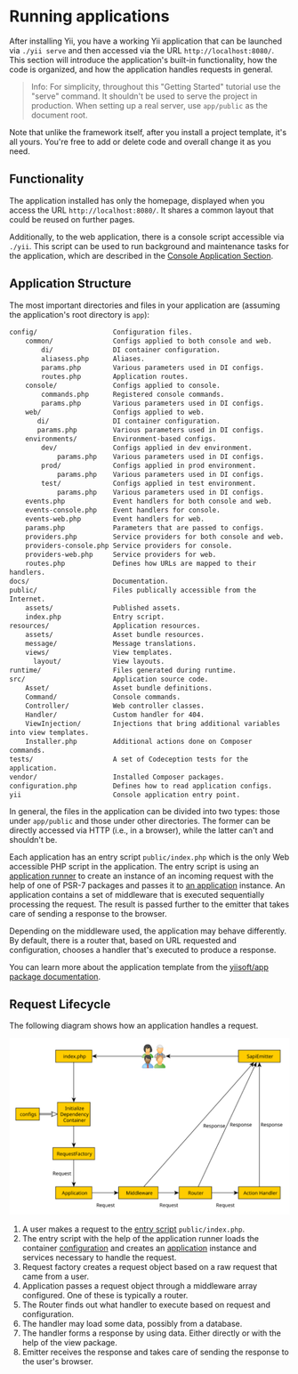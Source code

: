 # Running applications

After installing Yii, you have a working Yii application that can be launched via `./yii serve` and then
accessed via the URL `http://localhost:8080/`. This section will introduce the application's built-in functionality,
how the code is organized, and how the application handles requests in general.

> Info: For simplicity, throughout this "Getting Started" tutorial use the "serve" command. It shouldn't be used
> to serve the project in production. When setting up a real server, use `app/public` as the document root.
  
Note that unlike the framework itself, after you install a project template, it's all yours. You're free to add or delete
code and overall change it as you need.


## Functionality <span id="functionality"></span>

The application installed has only the homepage, displayed when you access the URL `http://localhost:8080/`.
It shares a common layout that could be reused on further pages.

<!--
You should also see a toolbar at the bottom of the browser window.
This is useful [debugger tool](https://github.com/yiisoft/yii-debug) provided by Yii to record and display a lot of
debugging information, such as log messages, response statuses, the database queries run, and so on.
-->

Additionally, to the web application, there is a console script accessible via `./yii`.
This script can be used to run background and maintenance tasks for the application, which are described
in the [Console Application Section](../tutorial/console-applications.md).


## Application Structure <span id="application-structure"></span>

The most important directories and files in your application are (assuming the application's root directory is `app`):

```
config/                   Configuration files.
    common/               Configs applied to both console and web.
        di/               DI container configuration.
        aliasess.php      Aliases.
        params.php        Various parameters used in DI configs.
        routes.php        Application routes.
    console/              Configs applied to console.
        commands.php      Registered console commands.
        params.php        Various parameters used in DI configs.
    web/                  Configs applied to web.
       di/                DI container configuration.
       params.php         Various parameters used in DI configs.
    environments/         Environment-based configs.
        dev/              Configs applied in dev environment.
            params.php    Various parameters used in DI configs.
        prod/             Configs applied in prod environment.
            params.php    Various parameters used in DI configs.
        test/             Configs applied in test environment.
            params.php    Various parameters used in DI configs.
    events.php            Event handlers for both console and web.
    events-console.php    Event handlers for console.
    events-web.php        Event handlers for web.
    params.php            Parameters that are passed to configs.
    providers.php         Service providers for both console and web.
    providers-console.php Service providers for console.
    providers-web.php     Service providers for web.
    routes.php            Defines how URLs are mapped to their handlers.
docs/                     Documentation.
public/                   Files publically accessible from the Internet.
    assets/               Published assets.
    index.php             Entry script.
resources/                Application resources.
    assets/               Asset bundle resources.
    message/              Message translations.
    views/                View templates.
      layout/             View layouts.
runtime/                  Files generated during runtime.
src/                      Application source code.
    Asset/                Asset bundle definitions.
    Command/              Console commands.
    Controller/           Web controller classes.
    Handler/              Custom handler for 404.
    ViewInjection/        Injections that bring additional variables into view templates.
    Installer.php         Additional actions done on Composer commands.
tests/                    A set of Codeception tests for the application.
vendor/                   Installed Composer packages.
configuration.php         Defines how to read application configs.
yii                       Console application entry point.
```

In general, the files in the application can be divided into two types: those under `app/public` and those
under other directories. The former can be directly accessed via HTTP (i.e., in a browser), while the latter can't
and shouldn't be.

Each application has an entry script `public/index.php` which is the only Web accessible PHP script in the application.
The entry script is using an [application runner](https://github.com/yiisoft/yii-runner) to create an instance of
an incoming request with the help of one of PSR-7 packages and passes it to [an application](../structure/application.md)
instance. An application contains a set of middleware that is executed sequentially processing the request.
The result is passed further to the emitter that takes care of sending a response to the browser.

Depending on the middleware used, the application may behave differently. By default, there is a router
that, based on URL requested and configuration, chooses a handler that's executed to produce a response.

You can learn more about the application template from
the [yiisoft/app package documentation](https://github.com/yiisoft/app/blob/master/README.md).

## Request Lifecycle <span id="request-lifecycle"></span>

The following diagram shows how an application handles a request.

![Request Lifecycle](img/request-lifecycle.svg)

1. A user makes a request to the [entry script](../structure/entry-script.md) `public/index.php`.
2. The entry script with the help of the application runner loads
   the container [configuration](../concept/configuration.md) and creates
   an [application](../structure/application.md) instance and services necessary to handle the request.
3. Request factory creates a request object based on a raw request that came from a user.
4. Application passes a request object through a middleware array configured. One of these is typically a router.
5. The Router finds out what handler to execute based on request and configuration.
6. The handler may load some data, possibly from a database.
7. The handler forms a response by using data. Either directly or with the help of the view package.
8. Emitter receives the response and takes care of sending the response to the user's browser.
